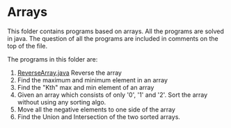 # ArraysThis folder contains programs based on arrays. All the programs are solved in java.The question of all the programs are included in comments on the top of the file.The programs in this folder are:1. [ReverseArray.java](https://github.com/kanupriya-ishu/programming/blob/master/data%20structures/arrays/ReverseArray.java) Reverse the array2. Find the maximum and minimum element in an array3. Find the "Kth" max and min element of an array 4. Given an array which consists of only '0', '1' and '2'. Sort the array without using any sorting algo.5. Move all the negative elements to one side of the array 6. Find the Union and Intersection of the two sorted arrays.